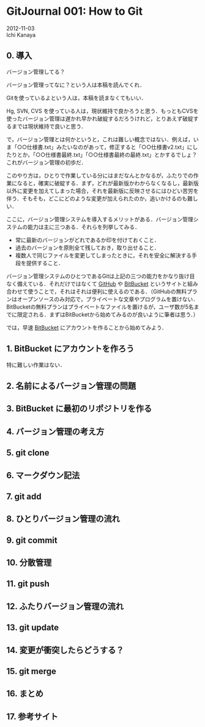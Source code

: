 # GitJournal 001: How to Git
2012-11-03  
Ichi Kanaya

## 0. 導入
バージョン管理してる？

バージョン管理ってなに？という人は本稿を読んでくれ．

Gitを使っているよという人は，本稿を読まなくてもいい．

Hg, SVN, CVS を使っている人は，現状維持で良かろうと思う．もっともCVSを使ったバージョン管理は遅かれ早かれ破綻するだろうけれど，とりあえず破綻するまでは現状維持で良いと思う．

で，バージョン管理とは何かというと，これは難しい概念ではない．例えば，いま「○○仕様書.txt」みたいなのがあって，修正すると「○○仕様書v2.txt」にしたりとか，「○○仕様書最終.txt」「○○仕様書最終の最終.txt」とかするでしょ？これがバージョン管理の初歩だ．

このやり方は，ひとりで作業している分にはまだなんとかなるが，ふたりでの作業になると，確実に破綻する．まず，どれが最新版かわからなくなるし，最新版以外に変更を加えてしまった場合，それを最新版に反映させるにはひどい苦労を伴う．そもそも，どこにどのような変更が加えられたのか，追いかけるのも難しい．

ここに，バージョン管理システムを導入するメリットがある．バージョン管理システムの能力は主に三つある．それらを列挙してみる．

* 常に最新のバージョンがどれであるか印を付けておくこと．
* 過去のバージョンを原則全て残しておき，取り出せること．
* 複数人で同じファイルを変更してしまったときに，それを安全に解決する手段を提供すること．

バージョン管理システムのひとつであるGitは上記の三つの能力をかなり抜け目なく備えている．それだけではなくて [GitHub](https://github.com) や [BitBucket](https://bitbucket.org) というサイトと組み合わせて使うことで，それはそれは便利に使えるのである．（GitHubの無料プランはオープンソースのみ対応で，プライベートな文章やプログラムを置けない．BitBucketの無料プランはプライベートなファイルを置けるが，ユーザ数が5名までに限定される．まずはBitBucketから始めてみるのが良いように筆者は思う．）

では，早速 [BitBucket](https://bitbucket.org) にアカウントを作ることから始めてみよう．


## 1. BitBucket にアカウントを作ろう
特に難しい作業はない． 


## 2. 名前によるバージョン管理の問題

## 3. BitBucket に最初のリポジトリを作る

## 4. バージョン管理の考え方

## 5. git clone

## 6. マークダウン記法

## 7. git add

## 8. ひとりバージョン管理の流れ

## 9. git commit

## 10. 分散管理

## 11. git push

## 12. ふたりバージョン管理の流れ

## 13. git update

## 14. 変更が衝突したらどうする？

## 15. git merge

## 16. まとめ

## 17. 参考サイト

